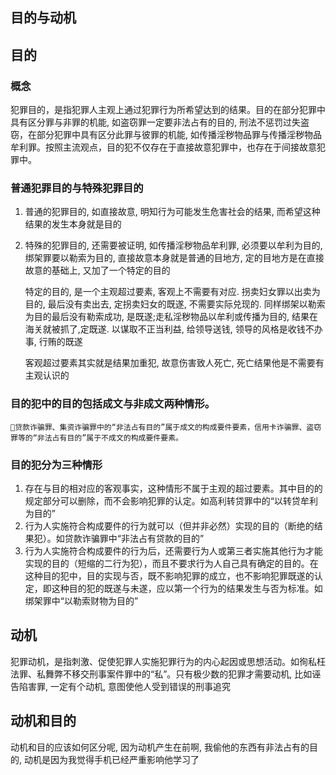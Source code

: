 ## 目的与动机

## 目的
### 概念

犯罪目的，是指犯罪人主观上通过犯罪行为所希望达到的结果。目的在部分犯罪中具有区分罪与非罪的机能, 如盗窃罪一定要非法占有的目的,  刑法不惩罚过失盗窃，在部分犯罪中具有区分此罪与彼罪的机能, 如传播淫秽物品罪与传播淫秽物品牟利罪。按照主流观点，目的犯不仅存在于直接故意犯罪中，也存在于间接故意犯罪中。


### 普通犯罪目的与特殊犯罪目的
1. 普通的犯罪目的, 如直接故意, 明知行为可能发生危害社会的结果, 而希望这种结果的发生本身就是目的
2. 特殊的犯罪目的, 还需要被证明, 如传播淫秽物品牟利罪, 必须要以牟利为目的, 绑架罪要以勒索为目的, 直接故意本身就是普通的目地方, 定的目地方是在直接故意的基础上, 又加了一个特定的目的
    
    特定的目的, 是一个主观超过要素, 客观上不需要有对应. 拐卖妇女罪以出卖为目的, 最后没有卖出去, 定拐卖妇女的既遂, 不需要实际兑现的. 同样绑架以勒索为目的最后没有勒索成功, 是既遂;走私淫秽物品以牟利或传播为目的, 结果在海关就被抓了,定既遂. 以谋取不正当利益, 给领导送钱, 领导的风格是收钱不办事, 行贿的既遂

    客观超过要素其实就是结果加重犯, 故意伤害致人死亡, 死亡结果他是不需要有主观认识的




### 目的犯中的目的包括成文与非成文两种情形。
    
    🍐贷款诈骗罪、集资诈骗罪中的“非法占有目的”属于成文的构成要件要素，信用卡诈骗罪、盗窃罪等的“非法占有目的”属于不成文的构成要件要素。

### 目的犯分为三种情形

1. 存在与目的相对应的客观事实，这种情形不属于主观的超过要素。其中目的的规定部分可以删除，而不会影响犯罪的认定。如高利转贷罪中的“以转贷牟利为目的”
2. 行为人实施符合构成要件的行为就可以（但并非必然）实现的目的（断绝的结果犯）。如贷款诈骗罪中“非法占有贷款的目的”
3. 行为人实施符合构成要件的行为后，还需要行为人或第三者实施其他行为才能实现的目的（短缩的二行为犯），而且不要求行为人自己具有确定的目的。在这种目的犯中，目的实现与否，既不影响犯罪的成立，也不影响犯罪既遂的认定，即这种目的犯的既遂与未遂，应以第一个行为的结果发生与否为标准。如绑架罪中“以勒索财物为目的”


## 动机

犯罪动机，是指刺激、促使犯罪人实施犯罪行为的内心起因或思想活动。如徇私枉法罪、私舞弊不移交刑事案件罪中的“私”。只有极少数的犯罪才需要动机, 比如诬告陷害罪, 一定有个动机, 意图使他人受到错误的刑事追究

## 动机和目的

动机和目的应该如何区分呢, 因为动机产生在前啊, 我偷他的东西有非法占有的目的, 动机是因为我觉得手机已经严重影响他学习了